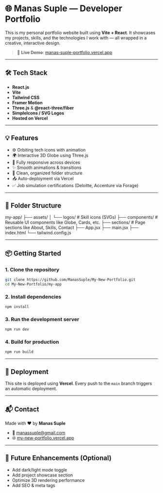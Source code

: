 # 🌐 Manas Suple — Developer Portfolio

This is my personal portfolio website built using **Vite + React**. It showcases my projects, skills, and the technologies I work with — all wrapped in a creative, interactive design.

> 🚀 **Live Demo**: [manas-suple-portfolio.vercel.app](https://manas-suple-portfolio.vercel.app/)

---

## 🛠️ Tech Stack

- **React.js**
- **Vite**
- **Tailwind CSS**
- **Framer Motion**
- **Three.js** & **@react-three/fiber**
- **SimpleIcons / SVG Logos**
- **Hosted on Vercel**

---

## 💡 Features

- ⚙️ Orbiting tech icons with animation
- 🌍 Interactive 3D Globe using Three.js
- 📱 Fully responsive across devices
- ✨ Smooth animations & transitions
- 📂 Clean, organized folder structure
- 📤 Auto-deployment via Vercel
- ✅ Job simulation certifications (Deloitte, Accenture via Forage)

---

## 📁 Folder Structure
my-app/
├── assets/
│ └── logos/ # Skill icons (SVGs)
├── components/ # Reusable UI components like Globe, Cards, etc.
├── sections/ # Page sections like About, Skills, Contact
├── App.jsx
├── main.jsx
├── index.html
└── tailwind.config.js

---


## 📦 Getting Started

### 1. Clone the repository

```bash
git clone https://github.com/ManasSuple/My-New-Portfolio.git
cd My-New-Portfolio/my-app
````

### 2. Install dependencies

```bash
npm install
```

### 3. Run the development server

```bash
npm run dev
```

### 4. Build for production

```bash
npm run build
```

---


## 🚀 Deployment

This site is deployed using **Vercel**.
Every push to the `main` branch triggers an automatic deployment.

---

## 📬 Contact

Made with ❤️ by **Manas Suple**

* 📧 [manassuple@gmail.com](mailto:manassuple@gmail.com)
* 🌐 [my-new-portfolio.vercel.app](https://my-new-portfolio-v61i.vercel.app)

---

## 📝 Future Enhancements (Optional)

* Add dark/light mode toggle
* Add project showcase section
* Optimize 3D rendering performance
* Add SEO & meta tags
